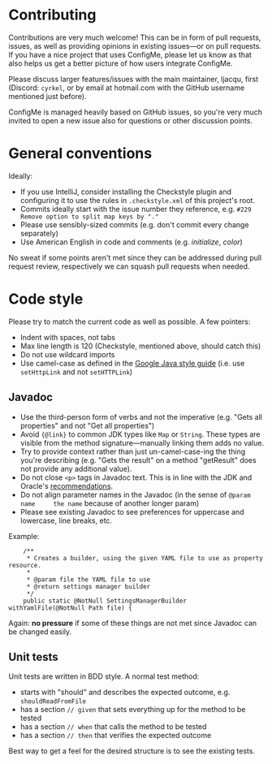 # Contributing

Contributions are very much welcome! This can be in form of pull requests, issues, as well as providing opinions
in existing issues—or on pull requests. If you have a nice project that uses ConfigMe, please let us know as that 
also helps us get a better picture of how users integrate ConfigMe.

Please discuss larger features/issues with the main maintainer, ljacqu, first (Discord: `cyrkel`,
or by email at hotmail.com with the GitHub username mentioned just before).

ConfigMe is managed heavily based on GitHub issues, so you're very much invited to open a new issue also for questions
or other discussion points.

# General conventions

Ideally:
- If you use IntelliJ, consider installing the Checkstyle plugin and configuring it to use the rules in 
  `.checkstyle.xml` of this project's root.
- Commits ideally start with the issue number they reference, e.g. `#229 Remove option to split map keys by "."`
- Please use sensibly-sized commits (e.g. don't commit every change separately)
- Use American English in code and comments (e.g. _initialize_, _color_)

No sweat if some points aren't met since they can be addressed during pull request review, respectively we can squash
pull requests when needed.

# Code style

Please try to match the current code as well as possible. A few pointers:
- Indent with spaces, not tabs
- Max line length is 120 (Checkstyle, mentioned above, should catch this)
- Do not use wildcard imports
- Use camel-case as defined in the [Google Java style guide](https://google.github.io/styleguide/javaguide.html#s5.3-camel-case)
  (i.e. use `setHttpLink` and not `setHTTPLink`)

## Javadoc

- Use the third-person form of verbs and not the imperative (e.g. "Gets all properties" and not "Get all properties")
- Avoid `{@link}` to common JDK types like `Map` or `String`. These types are visible from the method signature—manually
  linking them adds no value.
- Try to provide context rather than just un-camel-case-ing the thing you're describing 
  (e.g. "Gets the result" on a method "getResult" does not provide any additional value). 
- Do not close `<p>` tags in Javadoc text. This is in line with the JDK and Oracle's [recommendations](https://www.oracle.com/technical-resources/articles/java/javadoc-tool.html#format).
- Do not align parameter names in the Javadoc (in the sense of `@param name     the name` because of another longer param)
- Please see existing Javadoc to see preferences for uppercase and lowercase, line breaks, etc.

Example:
```
    /**
     * Creates a builder, using the given YAML file to use as property resource.
     *
     * @param file the YAML file to use
     * @return settings manager builder
     */
    public static @NotNull SettingsManagerBuilder withYamlFile(@NotNull Path file) {
```

Again: **no pressure** if some of these things are not met since Javadoc can be changed easily.

## Unit tests

Unit tests are written in BDD style. A normal test method:
- starts with "should" and describes the expected outcome, e.g. `shouldReadFromFile`
- has a section `// given` that sets everything up for the method to be tested
- has a section `// when` that calls the method to be tested
- has a section `// then` that verifies the expected outcome

Best way to get a feel for the desired structure is to see the existing tests.


